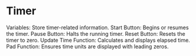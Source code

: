 # Timer
Variables: Store timer-related information. Start Button: Begins or resumes the timer. Pause Button: Halts the running timer. Reset Button: Resets the timer to zero. Update Time Function: Calculates and displays elapsed time. Pad Function: Ensures time units are displayed with leading zeros.
